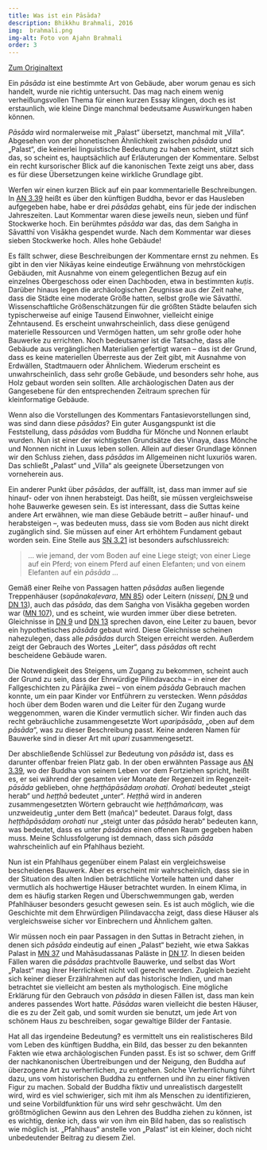 ```yaml
---
title: Was ist ein Pāsāda?
description: Bhikkhu Brahmali, 2016
img:  brahmali.png
img-alt: Foto von Ajahn Brahmali
order: 3
---
```


[Zum Originaltext](https://discourse.suttacentral.net/t/what-is-a-pasada/3083)

Ein *pāsāda* ist eine bestimmte Art von Gebäude, aber worum genau es sich handelt, wurde nie richtig untersucht. Das mag nach einem wenig verheißungsvollen Thema für einen kurzen Essay klingen, doch es ist erstaunlich, wie kleine Dinge manchmal bedeutsame Auswirkungen haben können. 

*Pāsāda* wird normalerweise mit „Palast“ übersetzt, manchmal mit „Villa“. Abgesehen von der phonetischen Ähnlichkeit zwischen *pāsāda* und „Palast“, die keinerlei linguistische Bedeutung zu haben scheint, stützt sich das, so scheint es, hauptsächlich auf Erläuterungen der Kommentare. Selbst ein recht kursorischer Blick auf die kanonischen Texte zeigt uns aber, dass es für diese Übersetzungen keine wirkliche Grundlage gibt. 

Werfen wir einen kurzen Blick auf ein paar kommentarielle Beschreibungen. In [AN 3.39](#/sutta/an3.39/de/sabbamitta) heißt es über den künftigen Buddha, bevor er das Hausleben aufgegeben habe, habe er drei *pāsādas* gehabt, eins für  jede der indischen Jahreszeiten. Laut Kommentar waren diese jeweils neun, sieben und fünf Stockwerke hoch. Ein berühmtes *pāsāda* war das, das dem Saṅgha in Sāvatthī von Visākha gespendet wurde. Nach dem Kommentar war dieses sieben Stockwerke hoch. Alles hohe Gebäude! 

Es fällt schwer, diese Beschreibungen der Kommentare ernst zu nehmen. Es gibt in den vier Nikāyas keine eindeutige Erwähnung von mehrstöckigen Gebäuden, mit Ausnahme von einem gelegentlichen Bezug auf ein einzelnes Obergeschoss oder einen Dachboden, etwa in bestimmten *kuṭis*. Darüber hinaus legen die archäologischen Zeugnisse aus der Zeit nahe, dass die Städte eine moderate Größe hatten, selbst große wie Sāvatthī. Wissenschaftliche Größenschätzungen für die größten Städte belaufen sich typischerweise auf einige Tausend Einwohner, vielleicht einige Zehntausend. Es erscheint unwahrscheinlich, dass diese genügend materielle Ressourcen und Vermögen hatten, um sehr große oder hohe Bauwerke zu errichten. Noch bedeutsamer ist die Tatsache, dass alle Gebäude aus vergänglichen Materialien gefertigt waren – das ist der Grund, dass es keine materiellen Überreste aus der Zeit gibt,  mit Ausnahme von Erdwällen, Stadtmauern oder Ähnlichem. Wiederum erscheint es unwahrscheinlich, dass sehr große Gebäude, und besonders sehr hohe, aus Holz gebaut worden sein sollten. Alle archäologischen Daten aus der Gangesebene für den entsprechenden Zeitraum sprechen für kleinformatige Gebäude. 

Wenn also die Vorstellungen des Kommentars Fantasievorstellungen sind, was sind dann diese *pāsādas*? Ein guter Ausgangspunkt ist die Feststellung, dass *pāsādas* vom Buddha für Mönche und Nonnen erlaubt wurden. Nun ist einer der wichtigsten Grundsätze des Vinaya, dass Mönche und Nonnen nicht in Luxus leben sollen. Allein auf dieser Grundlage können wir den Schluss ziehen, dass *pāsādas* im Allgemeinen nicht luxuriös waren. Das schließt „Palast“ und „Villa“ als geeignete Übersetzungen von vorneherein aus. 

Ein anderer Punkt über *pāsādas*, der auffällt, ist, dass man immer auf sie hinauf- oder von ihnen herabsteigt. Das heißt, sie müssen vergleichsweise hohe Bauwerke gewesen sein. Es ist interessant, dass die Suttas keine andere Art erwähnen, wie man diese Gebäude betritt – außer hinauf- und herabsteigen –, was bedeuten muss, dass sie vom Boden aus nicht direkt zugänglich sind. Sie müssen auf einer Art erhöhtem Fundament gebaut worden sein. Eine Stelle aus [SN 3.21](#/sutta/sn3.21:5.1/de/sabbamitta) ist besonders aufschlussreich: 

> … wie jemand, der vom Boden auf eine Liege steigt; von einer Liege auf ein Pferd; von einem Pferd auf einen Elefanten; und von einem Elefanten auf ein *pāsāda* …

Gemäß einer Reihe von Passagen hatten *pāsādas* außen liegende Treppenhäuser (*sopānakaḷevara*, [MN 85](#/sutta/mn85:5.1/de/sabbamitta)) oder Leitern (*nisseṇi*, [DN 9](#/sutta/dn9:37.1) und [DN 13](#/sutta/dn13:21.0/de/sabbamitta)), auch das *pāsāda*, das dem Saṅgha von Visākha gegeben worden war ([MN 107](#/sutta/mn107:2.2)), und es scheint, wie wurden immer über diese betreten. Gleichnisse in [DN 9](#/sutta/dn9/de/sabbamitta) und [DN 13](#/sutta/dn13/de/sabbamitta) sprechen davon, eine Leiter zu bauen, bevor ein hypothetisches *pāsāda* gebaut wird. Diese Gleichnisse scheinen nahezulegen, dass alle *pāsādas* durch Steigen erreicht werden. Außerdem zeigt der Gebrauch des Wortes „Leiter“, dass *pāsādas* oft recht bescheidene Gebäude waren. 

Die Notwendigkeit des Steigens, um Zugang zu bekommen, scheint auch der Grund zu sein, dass der Ehrwürdige Pilindavaccha – in einer der Fallgeschichten zu Pārājika zwei – von einem *pāsāda* Gebrauch machen konnte, um ein paar Kinder vor Entführern zu verstecken. Wenn *pāsādas* hoch über dem Boden waren und die Leiter für den Zugang wurde weggenommen, waren die Kinder vermutlich sicher. Wir finden auch das recht gebräuchliche zusammengesetzte Wort *uparipāsāda*, „oben auf dem *pāsāda*“,  was zu dieser Beschreibung passt. Keine anderen Namen für Bauwerke sind in dieser Art mit *upari* zusammengesetzt. 

Der abschließende Schlüssel zur Bedeutung von *pāsāda* ist, dass es darunter offenbar freien Platz gab. In der oben erwähnten Passage aus [AN 3.39](#/sutta/an3.39:2.2/de/sabbamitta), wo der Buddha von seinem Leben vor dem Fortziehen spricht, heißt es, er sei während der gesamten vier Monate der Regenzeit im Regenzeit-*pāsāda* geblieben, ohne *heṭṭhāpāsādaṃ orohati*. *Orohati* bedeutet „steigt herab“ und *heṭṭhā* bedeutet „unter“. *Heṭṭhā* wird in anderen zusammengesetzten Wörtern gebraucht wie *heṭṭhāmañcaṃ*, was unzweideutig „unter dem Bett (mañca)“ bedeutet. Daraus folgt, dass *heṭṭhāpāsādaṃ orohati* nur „steigt unter das *pāsāda* herab“ bedeuten kann, was bedeutet, dass es unter *pāsādas* einen offenen Raum gegeben haben muss. Meine Schlussfolgerung ist demnach, dass sich *pāsāda* wahrscheinlich auf ein Pfahlhaus bezieht. 

Nun ist ein Pfahlhaus gegenüber einem Palast ein vergleichsweise bescheidenes Bauwerk. Aber es erscheint mir wahrscheinlich, dass sie in der Situation des alten Indien beträchtliche Vorteile hatten und  daher vermutlich als hochwertige Häuser betrachtet wurden. In einem Klima, in dem es häufig starken Regen und Überschwemmungen gab, werden Pfahlhäuser besonders gesucht gewesen sein. Es ist auch möglich, wie die Geschichte mit dem Ehrwürdigen Pilindavaccha zeigt, dass diese Häuser als vergleichsweise sicher vor Einbrechern und Ähnlichem galten. 

Wir müssen noch ein paar Passagen in den Suttas in Betracht ziehen, in denen sich *pāsāda* eindeutig auf einen „Palast“ bezieht, wie etwa Sakkas Palast in [MN 37](#/sutta/mn37:8.8/de/sabbamitta) und Mahāsudassanas Paläste in [DN 17](#/sutta/dn17:1.25.8/de/sabbamitta). In diesen beiden Fällen waren die *pāsādas* prachtvolle Bauwerke, und selbst das Wort „Palast“ mag ihrer Herrlichkeit nicht voll gerecht werden. Zugleich bezieht sich keiner dieser Erzählrahmen auf das historische Indien, und man betrachtet sie vielleicht am besten als mythologisch. Eine mögliche Erklärung für den Gebrauch von *pāsāda* in diesen Fällen ist, dass man kein anderes passendes Wort hatte. *Pāsādas* waren vielleicht die besten Häuser, die es zu der Zeit gab, und somit wurden sie benutzt, um jede Art von schönem Haus zu beschreiben, sogar gewaltige Bilder der Fantasie. 

Hat all das irgendeine Bedeutung? es vermittelt uns ein realistischeres Bild vom Leben des künftigen Buddha, ein Bild, das besser zu den bekannten Fakten wie etwa archäologischen Funden passt. Es ist so schwer, dem Griff der nachkanonischen Übertreibungen und der Neigung, den Buddha auf überzogene Art zu verherrlichen, zu entgehen. Solche Verherrlichung führt dazu, uns vom historischen Buddha zu entfernen und ihn zu einer fiktiven Figur zu machen. Sobald der Buddha fiktiv und unrealistisch dargestellt wird, wird es viel schwieriger, sich mit ihm als Menschen zu identifizieren, und seine Vorbildfunktion für uns wird sehr geschwächt. Um den größtmöglichen Gewinn aus den Lehren des Buddha ziehen zu können, ist es wichtig, denke ich, dass wir von ihm ein Bild haben, das so realistisch wie möglich ist. „Pfahlhaus“ anstelle von „Palast“ ist ein kleiner, doch nicht unbedeutender Beitrag zu diesem Ziel. 

